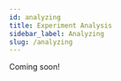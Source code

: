 ```yaml
---
id: analyzing
title: Experiment Analysis
sidebar_label: Analyzing
slug: /analyzing
---
```


Coming soon!

